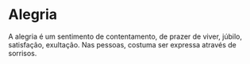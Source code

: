 # Alegria

A alegria é um sentimento de contentamento, de prazer de viver, júbilo, satisfação, exultação. Nas pessoas, costuma ser expressa através de sorrisos.
